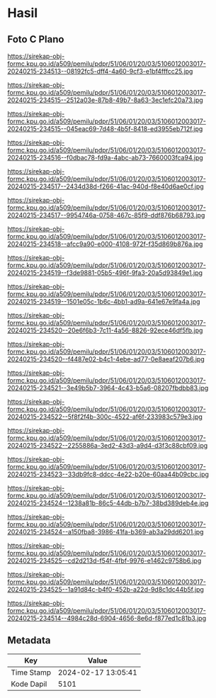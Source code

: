 # Hasil

## Foto C Plano

https://sirekap-obj-formc.kpu.go.id/a509/pemilu/pdpr/51/06/01/20/03/5106012003017-20240215-234513--08192fc5-dff4-4a60-9cf3-e1bf4fffcc25.jpg

https://sirekap-obj-formc.kpu.go.id/a509/pemilu/pdpr/51/06/01/20/03/5106012003017-20240215-234515--2512a03e-87b8-49b7-8a63-3ec1efc20a73.jpg

https://sirekap-obj-formc.kpu.go.id/a509/pemilu/pdpr/51/06/01/20/03/5106012003017-20240215-234515--045eac69-7d48-4b5f-8418-ed3955eb712f.jpg

https://sirekap-obj-formc.kpu.go.id/a509/pemilu/pdpr/51/06/01/20/03/5106012003017-20240215-234516--f0dbac78-fd9a-4abc-ab73-7660003fca94.jpg

https://sirekap-obj-formc.kpu.go.id/a509/pemilu/pdpr/51/06/01/20/03/5106012003017-20240215-234517--2434d38d-f266-41ac-940d-f8e40d6ae0cf.jpg

https://sirekap-obj-formc.kpu.go.id/a509/pemilu/pdpr/51/06/01/20/03/5106012003017-20240215-234517--9954746a-0758-467c-85f9-ddf876b68793.jpg

https://sirekap-obj-formc.kpu.go.id/a509/pemilu/pdpr/51/06/01/20/03/5106012003017-20240215-234518--afcc9a90-e000-4108-972f-f35d869b876a.jpg

https://sirekap-obj-formc.kpu.go.id/a509/pemilu/pdpr/51/06/01/20/03/5106012003017-20240215-234519--f3de9881-05b5-496f-9fa3-20a5d93849e1.jpg

https://sirekap-obj-formc.kpu.go.id/a509/pemilu/pdpr/51/06/01/20/03/5106012003017-20240215-234519--1501e05c-1b6c-4bb1-ad9a-641e67e9fa4a.jpg

https://sirekap-obj-formc.kpu.go.id/a509/pemilu/pdpr/51/06/01/20/03/5106012003017-20240215-234520--20e6f6b3-7c11-4a56-8826-92ece46df5fb.jpg

https://sirekap-obj-formc.kpu.go.id/a509/pemilu/pdpr/51/06/01/20/03/5106012003017-20240215-234520--f4487e02-b4c1-4ebe-ad77-0e8aeaf207b6.jpg

https://sirekap-obj-formc.kpu.go.id/a509/pemilu/pdpr/51/06/01/20/03/5106012003017-20240215-234521--3e49b5b7-3964-4c43-b5a6-08207fbdbb83.jpg

https://sirekap-obj-formc.kpu.go.id/a509/pemilu/pdpr/51/06/01/20/03/5106012003017-20240215-234522--5f8f2f4b-300c-4522-af6f-233983c579e3.jpg

https://sirekap-obj-formc.kpu.go.id/a509/pemilu/pdpr/51/06/01/20/03/5106012003017-20240215-234522--2255886a-3ed2-43d3-a9d4-d3f3c88cbf09.jpg

https://sirekap-obj-formc.kpu.go.id/a509/pemilu/pdpr/51/06/01/20/03/5106012003017-20240215-234523--33db9fc8-ddcc-4e22-b20e-60aa44b09cbc.jpg

https://sirekap-obj-formc.kpu.go.id/a509/pemilu/pdpr/51/06/01/20/03/5106012003017-20240215-234524--1238a81b-86c5-44db-b7b7-38bd389deb4e.jpg

https://sirekap-obj-formc.kpu.go.id/a509/pemilu/pdpr/51/06/01/20/03/5106012003017-20240215-234524--a150fba8-3986-41fa-b369-ab3a29dd6201.jpg

https://sirekap-obj-formc.kpu.go.id/a509/pemilu/pdpr/51/06/01/20/03/5106012003017-20240215-234525--cd2d213d-f54f-4fbf-9976-e1462c9758b6.jpg

https://sirekap-obj-formc.kpu.go.id/a509/pemilu/pdpr/51/06/01/20/03/5106012003017-20240215-234525--1a91d84c-b4f0-452b-a22d-9d8c1dc44b5f.jpg

https://sirekap-obj-formc.kpu.go.id/a509/pemilu/pdpr/51/06/01/20/03/5106012003017-20240215-234514--4984c28d-6904-4656-8e6d-f877ed1c81b3.jpg


## Metadata

| Key        | Value               |
| ---------- | ------------------- |
| Time Stamp | 2024-02-17 13:05:41 |
| Kode Dapil | 5101                |



